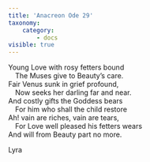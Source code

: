 ```yaml
---
title: 'Anacreon Ode 29'
taxonomy:
    category:
        - docs
visible: true
---
```


Young Love with rosy fetters bound  
&emsp;The Muses give to Beauty’s care.  
Fair Venus sunk in grief profound,  
&emsp;Now seeks her darling far and near.  
And costly gifts the Goddess bears  
&emsp;For him who shall the child restore  
Ah! vain are riches, vain are tears,  
&emsp;For Love well pleased his <span data-tippy="livery" class="green">fetters</span> wears  
And will from Beauty part no more.  
  
Lyra